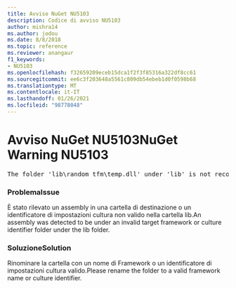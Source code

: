 ```yaml
---
title: Avviso NuGet NU5103
description: Codice di avviso NU5103
author: mishra14
ms.author: jodou
ms.date: 8/8/2018
ms.topic: reference
ms.reviewer: anangaur
f1_keywords:
- NU5103
ms.openlocfilehash: f32659209eceb15dca1f2f3f85316a322df8cc61
ms.sourcegitcommit: ee6c3f203648a5561c809db54ebeb1d0f0598b68
ms.translationtype: MT
ms.contentlocale: it-IT
ms.lasthandoff: 01/26/2021
ms.locfileid: "98778048"
---
```

# <a name="nuget-warning-nu5103"></a><span data-ttu-id="6e00a-103">Avviso NuGet NU5103</span><span class="sxs-lookup"><span data-stu-id="6e00a-103">NuGet Warning NU5103</span></span>
<pre>The folder 'lib\random_tfm\temp.dll' under 'lib' is not recognized as a valid framework name or a supported culture identifier. Rename it to a valid framework name or culture identifier.</pre>

### <a name="issue"></a><span data-ttu-id="6e00a-104">Problema</span><span class="sxs-lookup"><span data-stu-id="6e00a-104">Issue</span></span>

<span data-ttu-id="6e00a-105">È stato rilevato un assembly in una cartella di destinazione o un identificatore di impostazioni cultura non valido nella cartella lib.</span><span class="sxs-lookup"><span data-stu-id="6e00a-105">An assembly was detected to be under an invalid target framework or culture identifier folder under the lib folder.</span></span>


### <a name="solution"></a><span data-ttu-id="6e00a-106">Soluzione</span><span class="sxs-lookup"><span data-stu-id="6e00a-106">Solution</span></span>

<span data-ttu-id="6e00a-107">Rinominare la cartella con un nome di Framework o un identificatore di impostazioni cultura valido.</span><span class="sxs-lookup"><span data-stu-id="6e00a-107">Please rename the folder to a valid framework name or culture identifier.</span></span>

